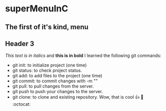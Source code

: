 # superMenuInC

## The first of it's kind, menu
## Header 3
*This text is in italics* and **this is in bold**
I learned the following git commands:
* git init: to initialize project (one time)
* git status: to check project status.
* git add: to add files to the project (one time)
* git commit: to commit changes with -m ""
* git pull: to pull changes from the server.
* git push to push your changes to the server.
* git clone: to clone and existing repository.
Wow, that is cool :+1: :metal: :octocat:

